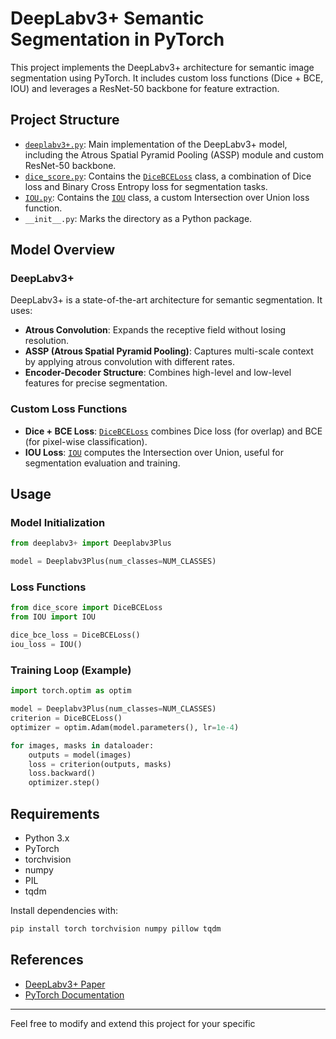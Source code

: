 # DeepLabv3+ Semantic Segmentation in PyTorch

This project implements the DeepLabv3+ architecture for semantic image segmentation using PyTorch. It includes custom loss functions (Dice + BCE, IOU) and leverages a ResNet-50 backbone for feature extraction.

## Project Structure

- [`deeplabv3+.py`](deeplabv3+.py): Main implementation of the DeepLabv3+ model, including the Atrous Spatial Pyramid Pooling (ASSP) module and custom ResNet-50 backbone.
- [`dice_score.py`](dice_score.py): Contains the [`DiceBCELoss`](dice_score.py) class, a combination of Dice loss and Binary Cross Entropy loss for segmentation tasks.
- [`IOU.py`](IOU.py): Contains the [`IOU`](IOU.py) class, a custom Intersection over Union loss function.
- `__init__.py`: Marks the directory as a Python package.

## Model Overview

### DeepLabv3+

DeepLabv3+ is a state-of-the-art architecture for semantic segmentation. It uses:

- **Atrous Convolution**: Expands the receptive field without losing resolution.
- **ASSP (Atrous Spatial Pyramid Pooling)**: Captures multi-scale context by applying atrous convolution with different rates.
- **Encoder-Decoder Structure**: Combines high-level and low-level features for precise segmentation.

### Custom Loss Functions

- **Dice + BCE Loss**: [`DiceBCELoss`](dice_score.py) combines Dice loss (for overlap) and BCE (for pixel-wise classification).
- **IOU Loss**: [`IOU`](IOU.py) computes the Intersection over Union, useful for segmentation evaluation and training.

## Usage

### Model Initialization

```python
from deeplabv3+ import Deeplabv3Plus

model = Deeplabv3Plus(num_classes=NUM_CLASSES)
```

### Loss Functions

```python
from dice_score import DiceBCELoss
from IOU import IOU

dice_bce_loss = DiceBCELoss()
iou_loss = IOU()
```

### Training Loop (Example)

```python
import torch.optim as optim

model = Deeplabv3Plus(num_classes=NUM_CLASSES)
criterion = DiceBCELoss()
optimizer = optim.Adam(model.parameters(), lr=1e-4)

for images, masks in dataloader:
    outputs = model(images)
    loss = criterion(outputs, masks)
    loss.backward()
    optimizer.step()
```

## Requirements

- Python 3.x
- PyTorch
- torchvision
- numpy
- PIL
- tqdm

Install dependencies with:

```sh
pip install torch torchvision numpy pillow tqdm
```

## References

- [DeepLabv3+ Paper](https://arxiv.org/abs/1802.02611)
- [PyTorch Documentation](https://pytorch.org/docs/stable/index.html)

---

Feel free to modify and extend this project for your specific